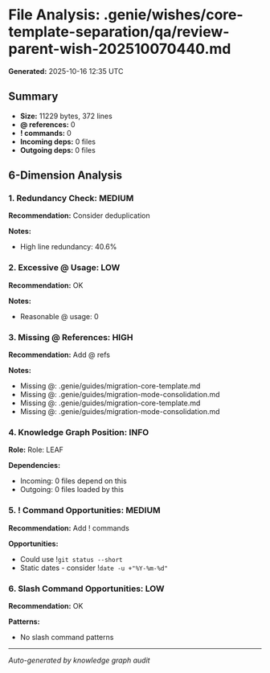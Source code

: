 # File Analysis: .genie/wishes/core-template-separation/qa/review-parent-wish-202510070440.md

**Generated:** 2025-10-16 12:35 UTC

## Summary

- **Size:** 11229 bytes, 372 lines
- **@ references:** 0
- **! commands:** 0
- **Incoming deps:** 0 files
- **Outgoing deps:** 0 files

## 6-Dimension Analysis

### 1. Redundancy Check: MEDIUM

**Recommendation:** Consider deduplication

**Notes:**
- High line redundancy: 40.6%

### 2. Excessive @ Usage: LOW

**Recommendation:** OK

**Notes:**
- Reasonable @ usage: 0

### 3. Missing @ References: HIGH

**Recommendation:** Add @ refs

**Notes:**
- Missing @: .genie/guides/migration-core-template.md
- Missing @: .genie/guides/migration-mode-consolidation.md
- Missing @: .genie/guides/migration-core-template.md
- Missing @: .genie/guides/migration-mode-consolidation.md

### 4. Knowledge Graph Position: INFO

**Role:** Role: LEAF

**Dependencies:**
- Incoming: 0 files depend on this
- Outgoing: 0 files loaded by this

### 5. ! Command Opportunities: MEDIUM

**Recommendation:** Add ! commands

**Opportunities:**
- Could use !`git status --short`
- Static dates - consider !`date -u +"%Y-%m-%d"`

### 6. Slash Command Opportunities: LOW

**Recommendation:** OK

**Patterns:**
- No slash command patterns

---

*Auto-generated by knowledge graph audit*
